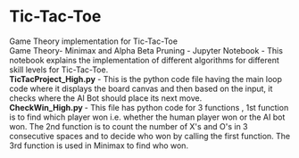 # Tic-Tac-Toe
Game Theory implementation for Tic-Tac-Toe <br>
Game Theory- Minimax and Alpha Beta Pruning - Jupyter Notebook - This notebook explains the implementation of different algorithms for different skill levels for Tic-Tac-Toe. <br>
<b>TicTacProject_High.py</b> - This is the python code file having the main loop code where it displays the board canvas and then based on the input, it checks where the AI Bot should place its next move.<br>
<b> CheckWin_High.py </b>- This file has python code for 3 functions , 1st function is to find which player won i.e. whether the human player won or the AI bot won. The 2nd function is to count the number of X's and O's in 3 consecutive spaces and to decide who won by calling the first function. The 3rd function is used in Minimax to find who won.
